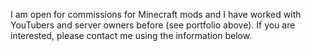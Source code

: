 I am open for commissions for Minecraft mods and I have worked with YouTubers
and server owners before (see portfolio above). If you are interested, please
contact me using the information below.
